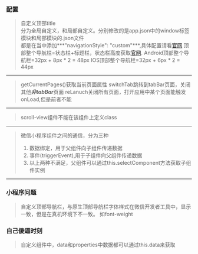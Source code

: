 ### 配置
>自定义顶部title  
>分为全局自定义，和局部自定义。分别修改的是app.json中的window标签模块和局部模块的.json文件  
>都是在当中添加***"navigationStyle": "custom"***,具体配置请看[官网](https://developers.weixin.qq.com/miniprogram/dev/reference/configuration/page.html)
>顶部整个导航栏=状态栏+标题栏，状态栏高度获取[官网](https://developers.weixin.qq.com/miniprogram/dev/api/base/system/system-info/wx.getSystemInfo.html). 
>Android顶部整个导航栏=32px + 8px * 2 = 48px
>IOS顶部整个导航栏=32px + 6px * 2 = 44px
***
>getCurrentPages()获取当前页面属性
>switchTab跳转到tabBar页面，关闭其他***非tabBar***页面 reLanuch关闭所有页面，打开应用中某个页面能触发onLoad,但是前者不能
***
>scroll-view组件不能在该组件上定义class
***
>微信小程序组件之间的通信，分为三种   
> 1. 数据绑定，用于父组件向子组件传递数据  
> 2. 事件(triggerEvent),用于子组件向父组件传递数据
> 3. 以上两种不满足，父组件可以通过this.selectComponent方法获取子组件实例
***
### 小程序问题
>自定义顶部导航栏，与原生顶部导航栏字体样式在微信开发者工具中，显示一致，但是在真机环境下不一致。
> 如font-weight


### 自己傻逼时刻
> 自定义组件中，data和properties中数据都可以通过this.data来获取